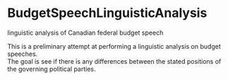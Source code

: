 BudgetSpeechLinguisticAnalysis
==============================

linguistic analysis of Canadian federal budget speech

This is a preliminary attempt at performing a linguistic analysis on budget speeches.  
The goal is see if there is any differences between the stated positions of the governing political parties.
